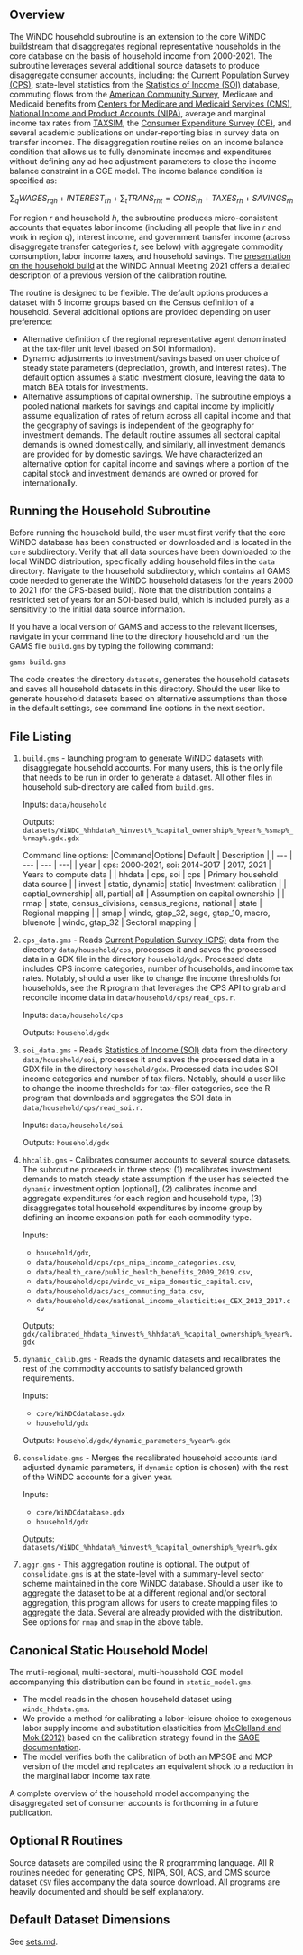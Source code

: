 ## Overview

The WiNDC household subroutine is an extension to the core WiNDC buildstream that disaggregates regional representative households in the core database on the basis of household income from 2000-2021. The subroutine leverages several additional source datasets to produce disaggregate consumer accounts, including: the [Current Population Survey (CPS)](https://www.census.gov/programs-surveys/cps.html), state-level statistics from the [Statistics of Income (SOI)](https://www.irs.gov/statistics/soi-tax-stats-statistics-of-income) database, commuting flows from the [American Community Survey](https://www.census.gov/programs-surveys/acs), Medicare and Medicaid benefits from [Centers for Medicare and Medicaid Services (CMS)](https://www.cms.gov/), [National Income and Product Accounts (NIPA)](https://www.bea.gov/itable/national-gdp-and-personal-income), average and marginal income tax rates from [TAXSIM](https://taxsim.nber.org/taxsim27/), the [Consumer Expenditure Survey (CE)](https://www.bls.gov/cex/), and several academic publications on under-reporting bias in survey data on transfer incomes. The disaggregation routine relies on an income balance condition that allows us to fully denominate incomes and expenditures without defining any ad hoc adjustment parameters to close the income balance constraint in a CGE model. The income balance condition is specified as:

$$
\sum_q WAGES_{rqh} + INTEREST_{rh} + \sum_{t}TRANS_{rht} = CONS_{rh} + TAXES_{rh} + SAVINGS_{rh}
$$

For region $r$ and household $h$, the subroutine produces micro-consistent accounts that equates labor income (including all people that live in $r$ and work in region $q$), interest income, and government transfer income (across disaggregate transfer categories $t$, see below) with aggregate commodity consumption, labor income taxes, and household savings. The [presentation on the household build](https://windc.wisc.edu/2021-windc-meeting-hh.pdf) at the WiNDC Annual Meeting 2021 offers a detailed description of a previous version of the calibration routine.

The routine is designed to be flexible. The default options produces a dataset with 5 income groups based on the Census definition of a household. Several additional options are provided depending on user preference:
 - Alternative definition of the regional representative agent denominated at the tax-filer unit level (based on SOI information).
 - Dynamic adjustments to investment/savings based on user choice of steady state parameters (depreciation, growth, and interest rates). The default option assumes a static investment closure, leaving the data to match BEA totals for investments.
 - Alternative assumptions of capital ownership. The subroutine employs a pooled national markets for savings and capital income by implicitly assume equalization of rates of return across all capital income and that the geography of savings is independent of the geography for investment demands. The default routine assumes all sectoral capital demands is owned domestically, and similarly, all investment demands are provided for by domestic savings. We have characterized an alternative option for capital income and savings where a portion of the capital stock and investment demands are owned or proved for internationally.

## Running the Household Subroutine

Before running the household build, the user must first verify that the core WiNDC database has been constructed or downloaded and is located in the `core` subdirectory. Verify that all data sources have been downloaded to the local WiNDC distribution, specifically adding household files in the `data` directory. Navigate to the household subdirectory, which contains all GAMS code needed to generate the WiNDC household datasets for the years 2000 to 2021 (for the CPS-based build). Note that the distribution contains a restricted set of years for an SOI-based build, which is included purely as a sensitivity to the initial data source information.

If you have a local version of GAMS and access to the relevant licenses, navigate in your command line to the directory household and run the GAMS file `build.gms` by typing the following command:

    gams build.gms

The code creates the directory `datasets`, generates the household datasets and saves all household datasets in this directory. Should the user like to generate household datasets based on alternative assumptions than those in the default settings, see command line options in the next section.

## File Listing

1. `build.gms` - launching program to generate WiNDC datasets with disaggregate household accounts. For many users, this is the only file that needs to be run in order to generate a dataset. All other files in household sub-directory are called from `build.gms`.

    Inputs: `data/household`

    Outputs: `datasets/WiNDC_%hhdata%_%invest%_%capital_ownership%_%year%_%smap%_%rmap%.gdx.gdx`

    Command line options:
    |Command|Options| Default | Description |
    | ---   | ---   | --- | ---|
    | year | cps: 2000-2021, soi: 2014-2017 | 2017, 2021 | Years to compute data |
    | hhdata | cps, soi | cps | Primary household data source |
    | invest | static, dynamic| static| Investment calibration |
    | captial_ownership| all, partial| all | Assumption on capital ownership |
    | rmap | state, census_divisions, census_regions, national | state | Regional mapping |
    | smap | windc, gtap_32, sage, gtap_10, macro, bluenote | windc, gtap_32 | Sectoral mapping | 


2. `cps_data.gms` - Reads [Current Population Survey (CPS)](https://www.census.gov/programs-surveys/cps.html) data from the directory `data/household/cps`, processes it and saves the processed data in a GDX file in the directory `household/gdx`. Processed data includes CPS income categories, number of households, and income tax rates. Notably, should a user like to change the income thresholds for households, see the R program that leverages the CPS API to grab and reconcile income data in `data/household/cps/read_cps.r`.

    Inputs: `data/household/cps`

    Outputs: `household/gdx`

3. `soi_data.gms` - Reads [Statistics of Income (SOI)](https://www.irs.gov/statistics/soi-tax-stats-statistics-of-income) data from the directory `data/household/soi`, processes it and saves the processed data in a GDX file in the directory `household/gdx`. Processed data includes SOI income categories and number of tax filers. Notably, should a user like to change the income thresholds for tax-filer categories, see the R program that downloads and aggregates the SOI data in `data/household/cps/read_soi.r`.

    Inputs: `data/household/soi`

    Outputs: `household/gdx`

4. `hhcalib.gms` - Calibrates consumer accounts to several source datasets. The subroutine proceeds in three steps: (1) recalibrates investment demands to match steady state assumption if the user has selected the `dynamic` investment option [optional], (2) calibrates income and aggregate expenditures for each region and household type, (3) disaggregates total household expenditures by income group by defining an income expansion path for each commodity type.

    Inputs:
    - `household/gdx`,
    - `data/household/cps/cps_nipa_income_categories.csv`,
    - `data/health_care/public_health_benefits_2009_2019.csv`,
    - `data/household/cps/windc_vs_nipa_domestic_capital.csv`,
    - `data/household/acs/acs_commuting_data.csv`,
    - `data/household/cex/national_income_elasticities_CEX_2013_2017.csv`

    Outputs: `gdx/calibrated_hhdata_%invest%_%hhdata%_%capital_ownership%_%year%.gdx`

5. `dynamic_calib.gms` - Reads the dynamic datasets and recalibrates the rest of the commodity accounts to satisfy balanced growth requirements.

   Inputs:
   - `core/WiNDCdatabase.gdx`
   - `household/gdx`

   Outputs: `household/gdx/dynamic_parameters_%year%.gdx`

6. `consolidate.gms` - Merges the recalibrated household accounts (and adjusted dynamic parameters, if `dynamic` option is chosen) with the rest of the WiNDC accounts for a given year.

   Inputs:
   - `core/WiNDCdatabase.gdx`
   - `household/gdx`
   
   Outputs: `datasets/WiNDC_%hhdata%_%invest%_%capital_ownership%_%year%.gdx`

7. `aggr.gms` - This aggregation routine is optional. The output of `consolidate.gms` is at the state-level with a summary-level sector scheme maintained in the core WiNDC database. Should a user like to aggregate the dataset to be at a different regional and/or sectoral aggregation, this program allows for users to create mapping files to aggregate the data. Several are already provided with the distribution. See options for `rmap` and `smap` in the above table. 

## Canonical Static Household Model

The mutli-regional, multi-sectoral, multi-household CGE model accompanying this distribution can be found in `static_model.gms`.

- The model reads in the chosen household dataset using `windc_hhdata.gms`.
- We provide a method for calibrating a labor-leisure choice to exogenous labor supply income and substitution elasticities from [McClelland and Mok (2012)](https://www.cbo.gov/publication/43675) based on the calibration strategy found in the [SAGE documentation](https://www.epa.gov/environmental-economics/sage-model-documentation-version-210).
- The model verifies both the calibration of both an MPSGE and MCP version of the model and replicates an equivalent shock to a reduction in the marginal labor income tax rate.

A complete overview of the household model accompanying the disaggregated set of consumer accounts is forthcoming in a future publication.

## Optional R Routines

Source datasets are compiled using the R programming language. All R routines needed for generating CPS, NIPA, SOI, ACS, and CMS source dataset `CSV` files accompany the data source download. All programs are heavily documented and should be self explanatory.

## Default Dataset Dimensions

See [sets.md](sets.md).